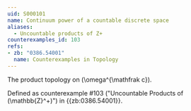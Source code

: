 ```yaml
---
uid: S000101
name: Continuum power of a countable discrete space
aliases:
  - Uncountable products of Z+
counterexamples_id: 103
refs:
- zb: "0386.54001"
  name: Counterexamples in Topology
---
```

The product topology on \(\omega^{\mathfrak c}\).

Defined as counterexample #103 ("Uncountable Products of \(\mathbb{Z}^+\)")
in {{zb:0386.54001}}.
